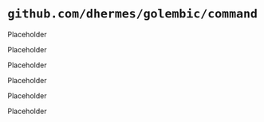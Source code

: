 # `github.com/dhermes/golembic/command`

<!-- Exported members from `doc.go` -->

Placeholder

<!-- Exported members from `interfaces.go` -->

Placeholder

<!-- Exported members from `postgres.go` -->

Placeholder

<!-- Exported members from `provider.go` -->

Placeholder

<!-- Exported members from `root.go` -->

Placeholder

<!-- Exported members from `value.go` -->

Placeholder
